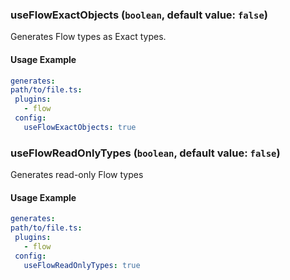 
### useFlowExactObjects (`boolean`, default value: `false`)

Generates Flow types as Exact types.


#### Usage Example

```yml
generates:
path/to/file.ts:
 plugins:
   - flow
 config:
   useFlowExactObjects: true
```

### useFlowReadOnlyTypes (`boolean`, default value: `false`)

Generates read-only Flow types


#### Usage Example

```yml
generates:
path/to/file.ts:
 plugins:
   - flow
 config:
   useFlowReadOnlyTypes: true
```